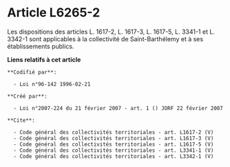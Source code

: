 # Article L6265-2

Les dispositions des articles L. 1617-2, L. 1617-3, L. 1617-5, L. 3341-1 et L. 3342-1 sont applicables à la collectivité de
Saint-Barthélemy et à ses établissements publics.

**Liens relatifs à cet article**

	**Codifié par**:

	  - Loi n°96-142 1996-02-21

	**Créé par**:

	  - Loi n°2007-224 du 21 février 2007 - art. 1 () JORF 22 février 2007

	**Cite**:

	  - Code général des collectivités territoriales - art. L1617-2 (V)
	  - Code général des collectivités territoriales - art. L1617-3 (V)
	  - Code général des collectivités territoriales - art. L1617-5 (V)
	  - Code général des collectivités territoriales - art. L3341-1 (V)
	  - Code général des collectivités territoriales - art. L3342-1 (V)
